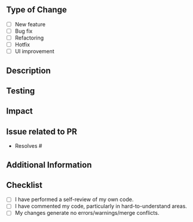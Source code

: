 ## Type of Change
- [ ] New feature
- [ ] Bug fix
- [ ] Refactoring
- [ ] Hotfix
- [ ] UI improvement

## Description
<!--[Provide a detailed explanation of the changes you have made. Include the reasons behind these changes and any relevant context. Link any related issues.]-->

## Testing
<!--[Detail the testing you have performed to ensure that these changes function as intended. Include information about any added tests.]-->

## Impact
<!--[Discuss the impact of your changes on the project. This might include effects on performance, new dependencies, or changes in behaviour.]-->

## Issue related to PR
<!--[What issue/discussion is related to this PR (if any)]-->
- Resolves #

## Additional Information
<!--[Any additional information that reviewers should be aware of.]-->

## Checklist
- [ ] I have performed a self-review of my own code.
- [ ] I have commented my code, particularly in hard-to-understand areas.
- [ ] My changes generate no errors/warnings/merge conflicts.